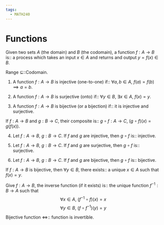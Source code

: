 ```yaml
---
tags:
  - MATH240
---
```

# Functions

Given two sets $A$ (the domain) and $B$ (the codomain), a function $f:A \to B$ is:: a process which takes an input $x \in A$ and returns and output $y=f(x)\in B$.
<!--SR:!2025-06-13,62,250-->

Range $\subseteq$::Codomain.
<!--SR:!2025-05-23,27,230-->

1. A function $f: A \to B$ is injective (one-to-one) if:: $\forall a,b \in A,~f(a)=f(b) \implies a=b$.
<!--SR:!2025-06-12,62,250-->
2. A function $f: A \to B$ is surjective (onto) if:: $\forall y \in B,~\exists x \in A,~f(x)=y$.
<!--SR:!2025-06-21,56,230-->
3. A function $f: A \to B$ is bijective (or a bijection) if:: it is injective and surjective.
<!--SR:!2025-05-18,45,250-->
If $f: A \to B$ and $g: B \to C$, their composite is:: $g \circ f: A \to C$, $(g \circ f)(x)=g(f(x))$.
<!--SR:!2025-05-17,45,250-->

4. Let $f: A \to B$, $g: B \to C$. If $f$ and $g$ are injective, then $g \circ f$ is:: injective.
<!--SR:!2025-04-30,30,246-->
5. Let $f: A \to B$, $g: B \to C$. If $f$ and $g$ are surjective, then $g \circ f$ is:: surjective.
<!--SR:!2025-07-17,82,286-->
6. Let $f: A \to B$, $g: B \to C$. If $f$ and $g$ are bijective, then $g \circ f$ is:: bijective.
<!--SR:!2025-05-04,36,286-->

If $f: A \to B$ is bijective, then $\forall y \in B$, there exists:: a unique $x \in A$ such that $f(x)=y$.
<!--SR:!2025-05-01,34,230-->

Give $f: A \to B$, the inverse function (if it exists) is:: the unique function $f^{-1}:B \to A$ such that $$\forall x \in A,~(f^{-1} \circ f)(x)=x$$ $$\forall y \in B,~(f \circ f^{-1})(y)=y$$
<!--SR:!2025-07-03,68,230-->

Bijective function $\iff$:: function is invertible.
<!--SR:!2025-06-12,64,270-->